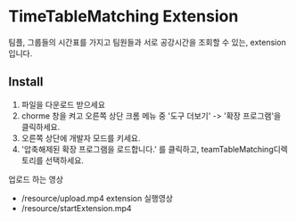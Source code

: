 # TimeTableMatching Extension
팀플, 그룹들의 시간표를 가지고 팀원들과 서로 공강시간을 조회할 수 있는, extension입니다.


Install
---- 
1. 파일을 다운로드 받으세요
2. chorme 창을 켜고 오른쪽 상단 크롬 메뉴 중 '도구 더보기' -> '확장 프로그램'을 클릭하세요.
3. 오른쪽 상단에 개발자 모드를 키세요.
4. '압축해제된 확장 프로그램을 로드합니다.' 를 클릭하고, teamTableMatching디렉토리를 선택하세요.


업로드 하는 영상
 - /resource/upload.mp4
extension 실행영상
 - /resource/startExtension.mp4
